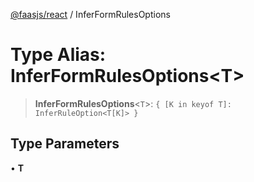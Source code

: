 [@faasjs/react](../README.md) / InferFormRulesOptions

# Type Alias: InferFormRulesOptions\<T\>

> **InferFormRulesOptions**\<`T`\>: `{ [K in keyof T]: InferRuleOption<T[K]> }`

## Type Parameters

• **T**
